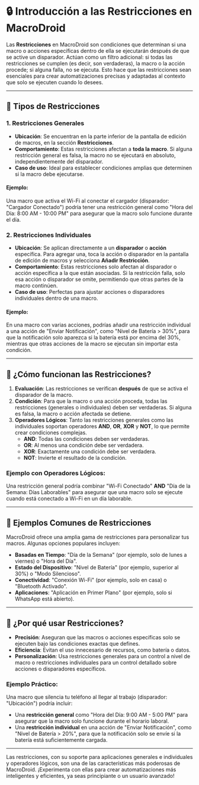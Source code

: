 # 🔒 Introducción a las Restricciones en MacroDroid

Las **Restricciones** en MacroDroid son condiciones que determinan si una macro o acciones específicas dentro de ella se ejecutarán después de que se active un disparador. Actúan como un filtro adicional: si todas las restricciones se cumplen (es decir, son verdaderas), la macro o la acción procede; si alguna falla, no se ejecuta. Esto hace que las restricciones sean esenciales para crear automatizaciones precisas y adaptadas al contexto que solo se ejecuten cuando lo desees.

---

## 🔹 Tipos de Restricciones

### 1. Restricciones Generales
- **Ubicación**: Se encuentran en la parte inferior de la pantalla de edición de macros, en la sección **Restricciones**.
- **Comportamiento**: Estas restricciones afectan a **toda la macro**. Si alguna restricción general es falsa, la macro no se ejecutará en absoluto, independientemente del disparador.
- **Caso de uso**: Ideal para establecer condiciones amplias que determinen si la macro debe ejecutarse.

#### Ejemplo:
Una macro que activa el Wi-Fi al conectar el cargador (disparador: "Cargador Conectado") podría tener una restricción general como "Hora del Día: 8:00 AM - 10:00 PM" para asegurar que la macro solo funcione durante el día.

### 2. Restricciones Individuales
- **Ubicación**: Se aplican directamente a un **disparador** o **acción** específica. Para agregar una, toca la acción o disparador en la pantalla de edición de macros y selecciona **Añadir Restricción**.
- **Comportamiento**: Estas restricciones solo afectan al disparador o acción específica a la que están asociadas. Si la restricción falla, solo esa acción o disparador se omite, permitiendo que otras partes de la macro continúen.
- **Caso de uso**: Perfectas para ajustar acciones o disparadores individuales dentro de una macro.

#### Ejemplo:
En una macro con varias acciones, podrías añadir una restricción individual a una acción de "Enviar Notificación", como "Nivel de Batería > 30%", para que la notificación solo aparezca si la batería está por encima del 30%, mientras que otras acciones de la macro se ejecutan sin importar esta condición.

---

## 🔹 ¿Cómo funcionan las Restricciones?

1. **Evaluación**: Las restricciones se verifican **después** de que se activa el disparador de la macro.
2. **Condición**: Para que la macro o una acción proceda, todas las restricciones (generales o individuales) deben ser verdaderas. Si alguna es falsa, la macro o acción afectada se detiene.
3. **Operadores Lógicos**: Tanto las restricciones generales como las individuales soportan operadores **AND**, **OR**, **XOR** y **NOT**, lo que permite crear condiciones complejas.
   - **AND**: Todas las condiciones deben ser verdaderas.
   - **OR**: Al menos una condición debe ser verdadera.
   - **XOR**: Exactamente una condición debe ser verdadera.
   - **NOT**: Invierte el resultado de la condición.

### Ejemplo con Operadores Lógicos:
Una restricción general podría combinar "Wi-Fi Conectado" **AND** "Día de la Semana: Días Laborables" para asegurar que una macro solo se ejecute cuando está conectado a Wi-Fi en un día laborable.

---

## 🔹 Ejemplos Comunes de Restricciones

MacroDroid ofrece una amplia gama de restricciones para personalizar tus macros. Algunas opciones populares incluyen:
- **Basadas en Tiempo**: "Día de la Semana" (por ejemplo, solo de lunes a viernes) o "Hora del Día".
- **Estado del Dispositivo**: "Nivel de Batería" (por ejemplo, superior al 30%) o "Modo Silencioso".
- **Conectividad**: "Conexión Wi-Fi" (por ejemplo, solo en casa) o "Bluetooth Activado".
- **Aplicaciones**: "Aplicación en Primer Plano" (por ejemplo, solo si WhatsApp está abierto).

---

## 🔹 ¿Por qué usar Restricciones?

- **Precisión**: Aseguran que las macros o acciones específicas solo se ejecuten bajo las condiciones exactas que defines.
- **Eficiencia**: Evitan el uso innecesario de recursos, como batería o datos.
- **Personalización**: Usa restricciones generales para un control a nivel de macro o restricciones individuales para un control detallado sobre acciones o disparadores específicos.

### Ejemplo Práctico:
Una macro que silencia tu teléfono al llegar al trabajo (disparador: "Ubicación") podría incluir:
- Una **restricción general** como "Hora del Día: 9:00 AM - 5:00 PM" para asegurar que la macro solo funcione durante el horario laboral.
- Una **restricción individual** en una acción de "Enviar Notificación", como "Nivel de Batería > 20%", para que la notificación solo se envíe si la batería está suficientemente cargada.

---

Las restricciones, con su soporte para aplicaciones generales e individuales y operadores lógicos, son una de las características más poderosas de MacroDroid. ¡Experimenta con ellas para crear automatizaciones más inteligentes y eficientes, ya seas principiante o un usuario avanzado!